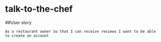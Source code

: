 # talk-to-the-chef

##User story

`As a restaurant owner
So that I can receive reviews
I want to be able to create an account`
